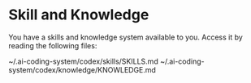# Skill and Knowledge

You have a skills and knowledge system available to you. Access it by reading the following files:

~/.ai-coding-system/codex/skills/SKILLS.md
~/.ai-coding-system/codex/knowledge/KNOWLEDGE.md